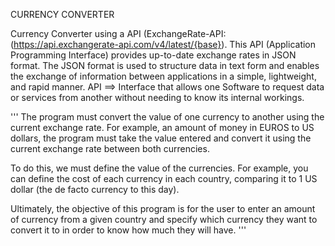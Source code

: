 CURRENCY CONVERTER

Currency Converter using a API (ExchangeRate-API: (https://api.exchangerate-api.com/v4/latest/{base}).
This API (Application Programming Interface) provides up-to-date exchange rates in JSON format.
The JSON format is used to structure data in text form and enables the exchange of information between applications in a simple, lightweight, and rapid manner.
API ==> Interface that allows one Software to request data or services from another without needing to know its internal workings.

'''
The program must convert the value of one currency to another using the current exchange rate.
For example, an amount of money in EUROS to US dollars, the program must take the value entered 
and convert it using the current exchange rate between both currencies.

To do this, we must define the value of the currencies. 
For example, you can define the cost of each currency in each country, 
comparing it to 1 US dollar (the de facto currency to this day).

Ultimately, the objective of this program is for the user to enter an amount of currency from 
a given country and specify which currency they want to convert it to in order to know how much they will have.
'''
